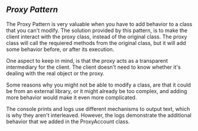 ## *Proxy Pattern*

The Proxy Pattern is very valuable when you have to add behavior to a class that you can't modify. The solution provided
by this pattern, is to make the client interact with the proxy class, instead of the original class. The proxy 
class will call the requiered methods from the original class, but it will add some behavior before, or after its execution.

One aspect to keep in mind, is that the proxy acts as a transparent intermediary for the client. The client doesn't need 
to know whether it's dealing with the real object or the proxy.

Some reasons why you might not be able to modify a class, are that it could be from an external library, or it might already 
be too complex, and adding more behavior would make it even more complicated.

The console prints and logs use different mechanisms to output text, which is why they aren't interleaved.
However, the logs demonstrate the additional behavior that we added in the ProxyAccount class.